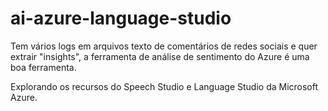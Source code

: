 # ai-azure-language-studio
Tem vários logs em arquivos texto de comentários de redes sociais e quer extrair "insights", a ferramenta de análise de sentimento do Azure é uma boa ferramenta.

Explorando os recursos do Speech Studio e Language Studio da Microsoft Azure.
